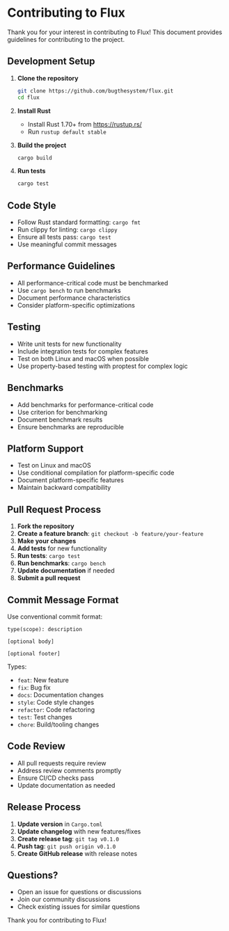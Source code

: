 # Contributing to Flux

Thank you for your interest in contributing to Flux! This document provides guidelines for contributing to the project.

## Development Setup

1. **Clone the repository**
   ```bash
   git clone https://github.com/bugthesystem/flux.git
   cd flux
   ```

2. **Install Rust**
   - Install Rust 1.70+ from https://rustup.rs/
   - Run `rustup default stable`

3. **Build the project**
   ```bash
   cargo build
   ```

4. **Run tests**
   ```bash
   cargo test
   ```

## Code Style

- Follow Rust standard formatting: `cargo fmt`
- Run clippy for linting: `cargo clippy`
- Ensure all tests pass: `cargo test`
- Use meaningful commit messages

## Performance Guidelines

- All performance-critical code must be benchmarked
- Use `cargo bench` to run benchmarks
- Document performance characteristics
- Consider platform-specific optimizations

## Testing

- Write unit tests for new functionality
- Include integration tests for complex features
- Test on both Linux and macOS when possible
- Use property-based testing with proptest for complex logic

## Benchmarks

- Add benchmarks for performance-critical code
- Use criterion for benchmarking
- Document benchmark results
- Ensure benchmarks are reproducible

## Platform Support

- Test on Linux and macOS
- Use conditional compilation for platform-specific code
- Document platform-specific features
- Maintain backward compatibility

## Pull Request Process

1. **Fork the repository**
2. **Create a feature branch**: `git checkout -b feature/your-feature`
3. **Make your changes**
4. **Add tests** for new functionality
5. **Run tests**: `cargo test`
6. **Run benchmarks**: `cargo bench`
7. **Update documentation** if needed
8. **Submit a pull request**

## Commit Message Format

Use conventional commit format:

```
type(scope): description

[optional body]

[optional footer]
```

Types:
- `feat`: New feature
- `fix`: Bug fix
- `docs`: Documentation changes
- `style`: Code style changes
- `refactor`: Code refactoring
- `test`: Test changes
- `chore`: Build/tooling changes

## Code Review

- All pull requests require review
- Address review comments promptly
- Ensure CI/CD checks pass
- Update documentation as needed

## Release Process

1. **Update version** in `Cargo.toml`
2. **Update changelog** with new features/fixes
3. **Create release tag**: `git tag v0.1.0`
4. **Push tag**: `git push origin v0.1.0`
5. **Create GitHub release** with release notes

## Questions?

- Open an issue for questions or discussions
- Join our community discussions
- Check existing issues for similar questions

Thank you for contributing to Flux! 